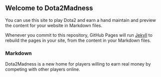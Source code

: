 ## Welcome to Dota2Madness

You can use this site to play Dota2 and earn a hand maintain and preview the content for your website in Markdown files.

Whenever you commit to this repository, GitHub Pages will run [Jekyll](https://jekyllrb.com/) to rebuild the pages in your site, from the content in your Markdown files.

### Markdown

Dota2Madness is a new home for players willing to earn real money by competing with other players online.
